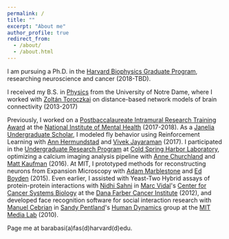 ```yaml
---
permalink: /
title: ""
excerpt: "About me"
author_profile: true
redirect_from: 
  - /about/
  - /about.html
---
```

I am pursuing a Ph.D. in the [Harvard Biophysics Graduate Program](https://biophysics.fas.harvard.edu/), researching neuroscience and cancer (2018-TBD). 

I received my B.S. in [Physics](https://physics.nd.edu/) from the University of Notre Dame, where I worked with [Zoltán Toroczkai](http://obelix.phys.nd.edu/) on distance-based network models of brain connectivity (2013-2017)

Previously, I worked on a [Postbaccalaureate Intramural Research Training Award](https://www.training.nih.gov/programs/postbac_irta) at the [National Institute of Mental Health](https://www.nimh.nih.gov/index.shtml) (2017-2018). As a [Janelia Undergraduate Scholar](https://www.janelia.org/you-janelia/students-postdocs/undergraduate-scholars-program), I modeled fly behavior using Reinforcement Learning with [Ann Hermundstad](https://www.janelia.org/lab/hermundstad-lab) and [Vivek Jayaraman](https://www.janelia.org/lab/jayaraman-lab) (2017). I participated in the [Undergraduate Research Program](https://www.cshl.edu/education/undergraduate-research-program/) at [Cold Spring Harbor Laboratory](https://www.cshl.edu/), optimizing a calcium imaging analysis pipeline with [Anne Churchland](http://churchlandlab.labsites.cshl.edu/) and [Matt Kaufman](https://sites.google.com/site/antimatt/) (2016). At MIT, I prototyped methods for reconstructing neurons from Expansion Microscopy with [Adam Marblestone](http://web.mit.edu/amarbles/www/index.html) and [Ed Boyden](http://syntheticneurobiology.org/) (2015). Even earlier, I assisted with Yeast-Two Hybrid assays of protein-protein interactions with [Nidhi Sahni](https://faculty.mdanderson.org/profiles/nidhi_sahni.html) in [Marc Vidal](https://www.dfhcc.harvard.edu/insider/member-detail/member/marc-vidal-phd/)'s [Center for Cancer Systems Biology](https://ccsb.dana-farber.org/) at the [Dana Farber Cancer Institute](https://www.dana-farber.org/) (2012), and developed face recognition software for social interaction research with [Manuel Cebrian](https://www.media.mit.edu/people/cebrian/overview/) in [Sandy Pentland](https://www.media.mit.edu/people/sandy/overview/)'s [Human Dynamics](https://www.media.mit.edu/groups/human-dynamics/overview/) group at the [MIT Media Lab](https://www.media.mit.edu/) (2010). 

Page me at barabasi(a)fas(d)harvard(d)edu.
